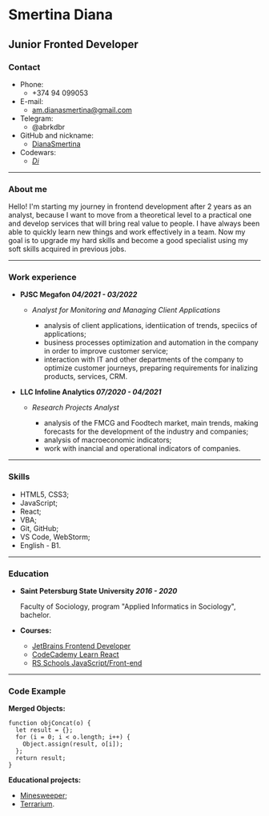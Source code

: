 # Smertina Diana

## Junior Fronted Developer

### Contact
* Phone:
    - +374 94 099053
* E-mail:
    - am.dianasmertina@gmail.com
* Telegram:
    - @abrkdbr
* GitHub and nickname:
    - [DianaSmertina](https://github.com/DianaSmertina)
* Codewars:
    - [_Di_](https://www.codewars.com/users/_Di_)
---
### About me
Hello! I'm starting my journey in frontend development after 2 years as an analyst, because I want to move from a theoretical level to a practical one and develop services that will bring real value to people. I have always been able to quickly learn new things and work effectively in a team. Now my goal is to upgrade my hard skills and become a good specialist using my soft skills acquired in previous jobs.

--- 
### Work experience
* **PJSC Megafon *04/2021 - 03/2022***

    + *Analyst for Monitoring and Managing Client Applications*

        - analysis of client applications, identiication of trends, speciics of applications;
        - business processes optimization and automation in the company in order to improve customer service;
        - interaction with IT and other departments of the company to optimize customer journeys, preparing requirements for inalizing products, services, CRM.
* **LLC Infoline Analytics *07/2020 - 04/2021***

    + *Research Projects Analyst*

        - analysis of the FMCG and Foodtech market, main trends, making forecasts for the development of the industry and companies;
        - analysis of macroeconomic indicators;
        - work with inancial and operational indicators of companies.

---
### Skills
* HTML5, CSS3;
* JavaScript;
* React;
* VBA;
* Git, GitHub;
* VS Code, WebStorm;
* English - B1.
---
### Education
* **Saint Petersburg State University *2016 - 2020***

    Faculty of Sociology, program "Applied Informatics in Sociology", bachelor.

* **Courses:**
    - [JetBrains Frontend Developer](https://hyperskill.org/tracks/5?_gl=1%2a1yyo5q8%2a_ga%2aNzMxMjU4MzkxLjE2NTE2MTM3Mjg.%2a_ga_9J976DJZ68%2aMTY1NjQ5NzQ0MC4yLjAuMTY1NjQ5NzQ0MC4w&_ga=2.82059541.2001770790.1656497441-731258391.1651613728)
    - [CodeCademy Learn React](https://www.codecademy.com/learn/react-101)
    - [RS Schools JavaScript/Front-end](https://wearecommunity.io/events/js-intro-rss-2022q3)

---
### Code Example
**Merged Objects:**
```
function objConcat(o) {
  let result = {};
  for (i = 0; i < o.length; i++) {
    Object.assign(result, o[i]);
  };
  return result;
}
```
**Educational projects:**
* [Minesweeper](https://github.com/DianaSmertina/Minesweeper);
* [Terrarium](https://github.com/DianaSmertina/Terrarium).

